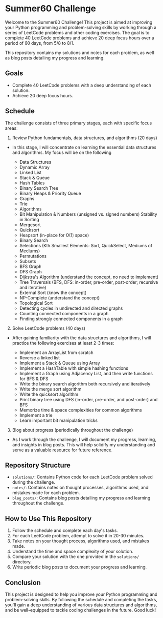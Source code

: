 # Summer60 Challenge

Welcome to the Summer60 Challenge! This project is aimed at improving your Python programming and problem-solving skills by working through a series of LeetCode problems and other coding exercises. The goal is to complete 40 LeetCode problems and achieve 20 deep focus hours over a period of 60 days, from 5/8 to 8/1.

This repository contains my solutions and notes for each problem, as well as blog posts detailing my progress and learning.

## Goals

- Complete 40 LeetCode problems with a deep understanding of each solution.
- Achieve 20 deep focus hours.

## Schedule

The challenge consists of three primary stages, each with specific focus areas:

1. Review Python fundamentals, data structures, and algorithms (20 days)
 - In this stage, I will concentrate on learning the essential data structures and algorithms. My focus will be on the following:

   * Data Structures
   * Dynamic Array
   * Linked List
   * Stack & Queue
   * Hash Tables
   * Binary Search Tree
   * Binary Heaps & Priority Queue
   * Graphs
   * Trie
   * Algorithms
   * Bit Manipulation & Numbers (unsigned vs. signed numbers)
   Stability in Sorting
   * Mergesort
   * Quicksort
   * Heapsort (in-place for O(1) space)
   * Binary Search
   * Selections (Kth Smallest Elements: Sort, QuickSelect, Mediums of Mediums)
   * Permutations
   * Subsets
   * BFS Graph
   * DFS Graph
   * Dijkstra's Algorithm (understand the concept, no need to implement)
   * Tree Traversals (BFS, DFS: in-order, pre-order, post-order; recursive and iterative)
   * External Sort (know the concept)
   * NP-Complete (understand the concept)
   * Topological Sort
   * Detecting cycles in undirected and directed graphs
   * Counting connected components in a graph
   * Finding strongly connected components in a graph

2. Solve LeetCode problems (40 days)
 - After gaining familiarity with the data structures and algorithms, I will practice the following exercises at least 2-3 times:

   * Implement an ArrayList from scratch
   * Reverse a linked list
   * Implement a Stack & Queue using Array
   * Implement a HashTable with simple hashing functions
   * Implement a Graph using Adjacency List, and then write functions for BFS & DFS
   * Write the binary search algorithm both recursively and iteratively
   * Write the merge sort algorithm
   * Write the quicksort algorithm
   * Print binary tree using DFS (in-order, pre-order, and post-order) and BFS
   * Memorize time & space complexities for common algorithms
   * Implement a trie
   * Learn important bit manipulation tricks

3. Blog about progress (periodically throughout the challenge)
 - As I work through the challenge, I will document my progress, learning, and insights in blog posts. This will help solidify my understanding and serve as a valuable resource for future reference.

## Repository Structure

- `solutions/`: Contains Python code for each LeetCode problem solved during the challenge.
- `notes/`: Contains notes on thought processes, algorithms used, and mistakes made for each problem.
- `blog_posts/`: Contains blog posts detailing my progress and learning throughout the challenge.

## How to Use This Repository

1. Follow the schedule and complete each day's tasks.
2. For each LeetCode problem, attempt to solve it in 20-30 minutes.
3. Take notes on your thought process, algorithms used, and mistakes made.
4. Understand the time and space complexity of your solution.
5. Compare your solution with the one provided in the `solutions/` directory.
6. Write periodic blog posts to document your progress and learning.

## Conclusion

This project is designed to help you improve your Python programming and problem-solving skills. By following the schedule and completing the tasks, you'll gain a deep understanding of various data structures and algorithms, and be well-equipped to tackle coding challenges in the future. Good luck!
